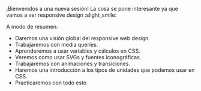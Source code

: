 ¡Bienvenidos a una nueva sesión! La cosa se pone interesante ya que vamos a ver responsive design :slight_smile:

A modo de resumen:

- Daremos una visión global del responsive web design.
- Trabajaremos con media queries.
- Aprenderemos a usar variables y cálculos en CSS.
- Veremos como usar SVGs y fuentes iconográficas.
- Trabajaremos con animaciones y transiciones.
- Haremos una introducción a los tipos de unidades que podemos usar en CSS.
- Practicaremos con todo esto
